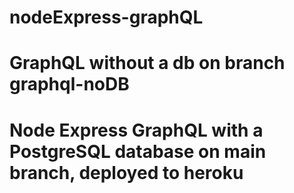 # nodeExpress-graphQL
# GraphQL without a db on branch graphql-noDB




# Node Express GraphQL with a PostgreSQL database on main branch, deployed to heroku 
